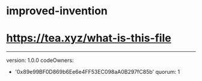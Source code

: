 # improved-invention
# https://tea.xyz/what-is-this-file
---
version: 1.0.0
codeOwners:
  - '0x89e99BF0D869b6Ee6e4FF53EC098aA0B297fC85b'
quorum: 1
